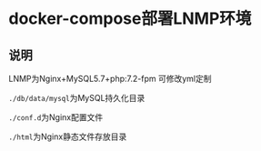 # docker-compose部署LNMP环境

## 说明

LNMP为Nginx+MySQL5.7+php:7.2-fpm 可修改yml定制

`./db/data/mysql`为MySQL持久化目录

`./conf.d`为Nginx配置文件

`./html`为Nginx静态文件存放目录
